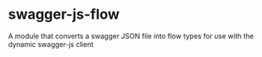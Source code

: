 swagger-js-flow
===============

A module that converts a swagger JSON file into flow types for use with the dynamic swagger-js client